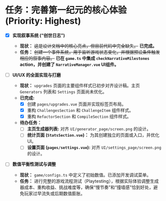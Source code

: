 # 任务：完善第一纪元的核心体验 (Priority: Highest)

- [x] **实现叙事系统 (“创世日志”)**
    - **现状：** ~~这是设计文档中的核心亮点，但目前代码中完全缺失。~~ **已完成。**
    - **任务：** ~~创建一个事件系统，用于监听游戏状态变化，并根据预设条件触发相应的叙事内容。~~ **已在 `game.ts` 中集成 `checkNarrativeMilestones` action，并创建了 `NarrativeManager.vue` UI组件。**

- [ ] **UI/UX 的全面实现与打磨**
    - **现状：** `upgrades` 页面的主要组件样式已初步对齐设计稿。主页 `Generators` 列表和 `Settings` 页面尚未优化。
    - **已完成:**
        - [x] 创建 `pages/upgrades.vue` 页面并实现标签页布局。
        - [x] 重构 `ChallengesSection` 和 `ChallengeItem` 组件样式。
        - [x] 重构 `RefactorSection` 和 `CompileSection` 组件样式。
    - **待办任务：**
        - [ ] **主页生成器列表:** 对齐 `UI/generator_page/screen.png` 的设计。
        - [ ] **统计页面 (`StatsSection.vue`)：** 为其创建独立的页面或入口，并优化UI。
        - [ ] **设置页面 (`pages/settings.vue`):** 对齐 `UI/settings_page/screen.png` 的设计。

- [ ] **数值平衡性测试与调整**
    - **现状：** `game/configs.ts` 中定义了初始数值。已添加开发调试菜单。
    - **任务：** 进行完整的游戏流程测试（Playtesting），根据实际体验调整生成器成本、重构收益、挑战难度等，确保“慢节奏”和“撞墙感”恰到好处，避免玩家过早流失或后期数值膨胀。
